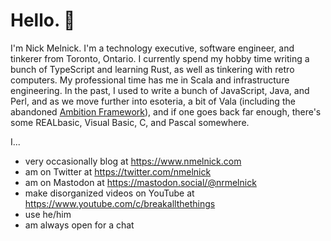 # Hello. 👋

I'm Nick Melnick. I'm a technology executive, software engineer, and tinkerer from Toronto, Ontario. I currently spend my hobby time writing a bunch of TypeScript and learning Rust, as well as tinkering with retro computers. My professional time has me in Scala and infrastructure engineering. In the past, I used to write a bunch of JavaScript, Java, and Perl, and as we move further into esoteria, a bit of Vala (including the abandoned [Ambition Framework](https://github.com/ambitionframework)), and if one goes back far enough, there's some REALbasic, Visual Basic, C, and Pascal somewhere.

I...

- very occasionally blog at https://www.nmelnick.com
- am on Twitter at https://twitter.com/nmelnick
- am on Mastodon at https://mastodon.social/@nrmelnick
- make disorganized videos on YouTube at https://www.youtube.com/c/breakallthethings
- use he/him
- am always open for a chat
